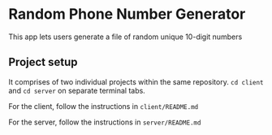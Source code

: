 # Random Phone Number Generator
This app lets users generate a file of random unique 10-digit numbers

## Project setup
It comprises of two individual projects within the same repository.
`cd client` and `cd server` on separate terminal tabs.

For the client, follow the instructions in `client/README.md`

For the server, follow the instructions in `server/README.md`